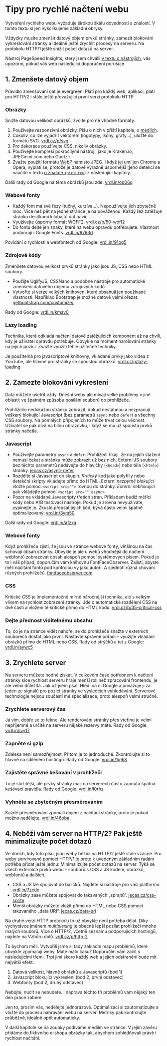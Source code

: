 # Tipy pro rychlé načtení webu

Vytvoření rychlého webu vyžaduje širokou škálu dovedností a znalostí. V tomto textu si jen vykolíkujeme základní obrysy. 

Vždycky musíte zmenšit datový objem prvků stránky, zamezit blokování vykreslování stránky a ideálně ještě zrychlit procesy na serveru. Na protokolu HTTP/1 ještě snížit počet dotazů na server.

Nástroj PageSpeed Insights, který jsem chválil [v textu o nástrojích](rychlost-nastroje.md), vás upozorní, pokud váš web následující doporučení porušuje. 


## 1. Zmenšete datový objem

Pravidlo zmenšování dat je evergreen. Platí pro každý web, aplikaci, platí pro HTTP/2 i stále ještě převažující první verzi protokolu HTTP.

### Obrázky

Snižte datovou velikost obrázků, zvolte pro ně vhodné formáty.
 
1. Používejte responzivní obrázky. Píšu o nich v příští kapitole, o [médiích](responzivni-obrazky.md). 
2. Cokoliv, co lze vyjádřit vektorem (logotypy, ikony, grafy…), uložte do formátu SVG. [vrdl.cz/p/svg](https://www.vzhurudolu.cz/prirucka/svg)
3. Pro dekorace používejte CSS, nikoliv obrázky. 
4. Používejte kompresi pokročilými nástroji, jako je Kraken.io, JPEGmini.com nebo Guetzli. 
5. Zvažte použití formátu [WebP](webp.md) namísto JPEG. I když jej umí jen Chrome a Opera, vyplatí se, protože je datově výrazně úspornější (jeho detekci se naučíte v textu [o značce `<picture>`](picture.md)) z následující kapitoly.

Další rady od Google na téma obrázků jsou zde: [vrdl.in/od06q](https://developers.google.com/web/fundamentals/performance/optimizing-content-efficiency/image-optimization)

### Webové fonty

- Každý font má své řezy (tučný, kurzíva…). Nepoužívejte jich zbytečně moc. Více než pět na jedné stránce je na pováženou. Každý řez zatěžuje stránku desítkami kilobajtů dat navíc. 
- Využívejte úsporný formát WOFF2. [vrdl.cz/b/50-woff2](https://www.vzhurudolu.cz/blog/50-woff2) 
- Do fontu dejte jen znaky, které na webu opravdu potřebujete. Vlastnost podporují i Google Fonts. [vrdl.in/9763d](https://developers.google.com/fonts/docs/getting_started#specifying_script_subsets)

Povídání o rychlosti a webfontech od Google: [vrdl.in/91bg5](https://developers.google.com/web/fundamentals/performance/optimizing-content-efficiency/webfont-optimization)

### Zdrojové kódy 

Zmenšete datovou velikost prvků stránky jako jsou JS, CSS nebo HTML soubory. 

- Použijte UglifyJS, CSSNano a podobné nástroje pro automatické zmenšení datového objemu zdrojových kódů. 
- Vytvořte si verze velkých knihoven, které obsahují jen používané vlastnosti. Například Bootstrap je možné datově velmi ořezat. [getbootstrap.com/customize/](http://getbootstrap.com/customize/)

Rady od Google: [vrdl.in/kmav0](https://developers.google.com/speed/docs/insights/MinifyResources)


### Lazy loading

Technika, která odkládá načtení datově zatěžujících komponent až na chvíli, kdy je uživatel opravdu potřebuje. Obvykle na moment narolování stránky na jejich pozici. Zvažte využití téhle užitečné techniky. 

Je použitelná pro javascriptové knihovny, vkládané prvky jako videa z YouTube, ale hlavně pro stránky se spoustou obrázků. [vrdl.cz/p/lazy-loading](https://www.vzhurudolu.cz/prirucka/lazy-loading)


## 2. Zamezte blokování vykreslení

Data můžete ušetřit vždy. Dnešní weby ale mívají velké problémy v jiné oblasti: ve špatném způsobu posílání souborů do prohlížeče. 

Prohlížeče nedokážou stránku zobrazit, dokud nestáhnou a nezpracují veškerý blokující Javascript (bez parametrů `async` nebo `defer`) a všechny CSS soubory. Na pomalých připojeních to může trvat celou věčnost. Uživatel se pak dívá na bílou obrazovku, i když se mu už spousta prvků stránky načetla.

### Javascript

- Používejte parametry `async` a `defer`. Prohlížeči říkají, že na jejich stažení nemusí čekat a stránku může zobrazit už bez nich. Externí JS soubory bez těchto parametrů nedávejte do hlavičky (`<head>`) nebo těla (`<html>`) stránky. [jecas.cz/async-defer](http://jecas.cz/async-defer)
- Rozdělte si Javascript do skupin. *Kritický* kód jako polyfilly nebo detekční skripty vkládejte přímo do HTML. Externí *nezbytně blokující* vložte pomocí `<script src="">` rovnou do stránky. *Externí neblokující* pak vkládejte pomocí `<script src="" async>`.
- Pozor na vkládané Javascripty třetích stran. Příkladem budiž měřící kódy nebo A/B testovací nástroje. Pokud je zrovna nevyužíváte, vypínejte je. Zkuste přepsat jejich kód, bývá často velmi špatně optimalizovaný: [vrdl.in/3ym50](https://www.souki.cz/jak-si-zabit-eshop-mericim-kodem)

Další rady od Google: [vrdl.in/afzxg](https://developers.google.com/speed/docs/insights/BlockingJS)

### Webové fonty

Když prohlížeče zjistí, že jsou ve stránce webové fonty, většinou na čas schovají obsah stránky. Obvykle je ale u webů vhodnější do načtení webfontů zobrazovat obsah alespoň pomocí systémových písem. Pokud je to i váš případ, doporučím vám knihovnu FontFaceObserver. Zajistí, abyste měli načítání fontů pod kontrolou vy jako autoři. A sjednotí různá chování různých prohlížečů. [fontfaceobserver.com](https://fontfaceobserver.com/)

### CSS

Kritické CSS je implementačně mírně náročnější technika, ale s velkým vlivem na rychlost zobrazení stránky. Jde o automatické rozdělení CSS na dvě části a vložení té kritické přímo do HTML kódu. [vrdl.cz/b/35-critical-css](https://www.vzhurudolu.cz/blog/35-critical-css)

### Dejte přednost viditelnému obsahu

To, co je na stránce vidět nahoře, se do prohlížeče snažte v externích souborech dostat jako první. Nastavte správné pořadí – využijte vkládání obrázků přímo do HTML nebo CSS. Rady od strýčků a tet z Google: [vrdl.in/aywc5](https://developers.google.com/speed/docs/insights/PrioritizeVisibleContent)


## 3. Zrychlete server

Na serveru můžete hodně získat. V celkovém čase potřebném k načtení stránky sice rychlost serveru hraje menší roli než zpracování frontendu, je ale velmi důležitá. Jak už jsem psal: Hledí na ni Google a považuje ji za jeden ze signálů pro pozici stránky ve výsledcích vyhledávání. Serverové technologie nejsou součástí mé specializace, proto alespoň velmi stručně.

### Zrychlete serverový čas

Já vím, dobře se to řekne. Ale renderování stránky přes vteřinu je velmi nepříjemné a určitě na serveru nějaké rezervy máte. Rady od Google: [vrdl.in/ivy17](https://developers.google.com/speed/docs/insights/Server)

### Zapněte si gzip

Zdaleka není samozřejmost. Přitom je to jednoduché. Zkontrolujte si to hlavně na sdíleném hostingu. Rady od Google: [vrdl.in/1g9j8](https://developers.google.com/speed/docs/insights/EnableCompression)

### Zajistěte správné kešování v prohlížeči

To je složitější, ale prvky stránky mají na serverech často zapnutá špatná kešovací pravidla. Rady od Google: [vrdl.in/l0rhz](https://developers.google.com/speed/docs/insights/LeverageBrowserCaching)

### Vyhněte se zbytečným přesměrováním

Každé přesměrování zpomalí dojem z načítání stránky, proto je pokud možno nedělejte. [vrdl.in/46oba](https://developers.google.com/speed/docs/insights/AvoidRedirects)


## 4. Neběží vám server na HTTP/2? Pak ještě minimalizujte počet dotazů

Ve dnech, kdy toto píšu, jsou weby běžící na HTTP/2 ještě stále vzácné. Pro weby servírované pomocí HTTP/1 je proto k uvedeným základním radám potřeba přidat ještě jednu: Minimalizujte počet dotazů na server. Týká se všech externích prvků webu – souborů s CSS a JS kódem, obrázků, webfontů a dalších.

- CSS a JS lze spojovat do balíčků. Najděte si nástroje pro vaši platformu. [vrdl.in/7zcde](https://www.google.com/search?q=css+js+concat)
- Obrázky zase můžete spojovat do takzvaných „sprajtů“. [jecas.cz/css-sprite](http://jecas.cz/css-sprite)
- Menší obrázky můžete vložit přímo do HTML nebo CSS pomocí takzvaného „data URI“. [jecas.cz/data-uri](http://jecas.cz/data-uri)

Na druhé verzi HTTP protokolu to už obvykle není potřeba dělat. Díky vychytávce jménem *multiplexing* je obecně lepší posílat prohlížeči mnoho malých souborů. Více o HTTP/2, včetně seznamu podporujících hostingů, najdete na Vzhůru dolů. [vrdl.cz/p/http-2](https://www.vzhurudolu.cz/prirucka/http-2)

To bychom měli. Vytvořili jsme si tady základní mapu problémů, které obvykle zpomalují weby. Máte málo času? Doporučím vám začít s následujícími třemi. Trpí jimi skoro každý web a jejich odstranění bude mít největší efekt.

1. Datová velikost, hlavně obrázků a Javascriptů (bod 1)
2. Javascript blokující vykreslení (bod 2, první odstavec)
3. Webfonty (bod 2, druhý odstavec)

Nebojte, nudit se nebudete. I náprava těchto tří problémů vám nějaký ten den práce zabere. 


Jen to, prosím vás, nedělejte jednorázově. Optimalizaci si zautomatizujte a vložte do procesu nahrávání webu na server. Metriky pak kontrolujte průběžně, ideálně opět automaticky.

<div class="web-only" markdown="1">
V další kapitole se na zoubky podíváme mediím ve stránce. V jejím závěru přidáme do fiktivního e-shopu obrázky tak, abychom zohledňovali právě i rychlost načítání.
</div>
